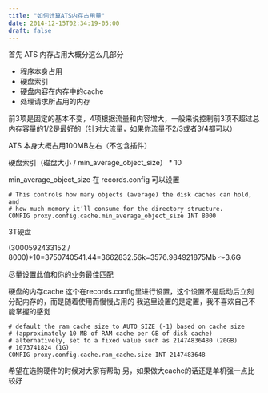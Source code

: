 ```yaml
---
title: "如何计算ATS内存占用量"
date: 2014-12-15T02:34:19-05:00
draft: false 
---
```

首先 ATS 内存占用大概分这么几部分
- 程序本身占用
- 硬盘索引
- 硬盘内容在内存中的cache
- 处理请求所占用的内存

前3项是固定的基本不变，4项根据流量和内容增大，一般来说控制前3项不超过总内存容量的1/2是最好的（针对大流量，如果你流量不2/3或者3/4都可以）

ATS 本身大概占用100MB左右（不包含插件）

硬盘索引（磁盘大小 / min_average_object_size） * 10

min_average_object_size 在 records.config 可以设置
```
# This controls how many objects (average) the disk caches can hold, and
# how much memory it’ll consume for the directory structure.
CONFIG proxy.config.cache.min_average_object_size INT 8000
```
3T硬盘

(3000592433152 / 8000)*10=3750740541.44=3662832.56k=3576.984921875Mb
～3.6G

尽量设置此值和你的业务最佳匹配

硬盘的内存cache
这个在records.config里进行设置，这个设置不是启动后立刻分配内存的，而是随着使用而慢慢占用的
我这里设置的是定置，我不喜欢自己不能掌握的感觉

```
# default the ram cache size to AUTO_SIZE (-1) based on cache size
# (approximately 10 MB of RAM cache per GB of disk cache)
# alternatively, set to a fixed value such as 21474836480 (20GB)
# 1073741824 (1G)
CONFIG proxy.config.cache.ram_cache.size INT 2147483648
```

希望在选购硬件的时候对大家有帮助
另，如果做大cache的话还是单机强一点比较好
